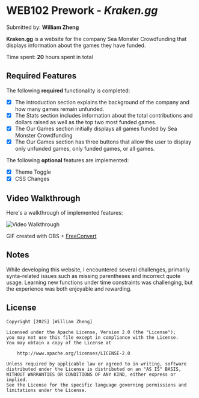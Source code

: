 # WEB102 Prework - *Kraken.gg*

Submitted by: **William Zheng**

**Kraken.gg** is a website for the company Sea Monster Crowdfunding that displays information about the games they have funded.

Time spent: **20** hours spent in total

## Required Features

The following **required** functionality is completed:

* [x] The introduction section explains the background of the company and how many games remain unfunded.
* [x] The Stats section includes information about the total contributions and dollars raised as well as the top two most funded games.
* [x] The Our Games section initially displays all games funded by Sea Monster Crowdfunding
* [x] The Our Games section has three buttons that allow the user to display only unfunded games, only funded games, or all games.

The following **optional** features are implemented:

* [x] Theme Toggle
* [x] CSS Changes

## Video Walkthrough

Here's a walkthrough of implemented features:

<img src="https://i.imgur.com/QJNOJE6.mp4" title='Video Walkthrough' width='' alt='Video Walkthrough' />

<!-- Replace this with whatever GIF tool you used! -->
GIF created with OBS + [FreeConvert](https:///www.freeconvert.com/)
<!-- Recommended tools:
[Kap](https://getkap.co/) for macOS
[ScreenToGif](https://www.screentogif.com/) for Windows
[peek](https://github.com/phw/peek) for Linux. -->

## Notes

While developing this website, I encountered several challenges, primarily synta-related issues such as missing parentheses and incorrect quote usage. Learning new functions under time constraints was challenging, but the experience was both enjoyable and rewarding.

## License

    Copyright [2025] [William Zheng]

    Licensed under the Apache License, Version 2.0 (the "License");
    you may not use this file except in compliance with the License.
    You may obtain a copy of the License at

        http://www.apache.org/licenses/LICENSE-2.0

    Unless required by applicable law or agreed to in writing, software
    distributed under the License is distributed on an "AS IS" BASIS,
    WITHOUT WARRANTIES OR CONDITIONS OF ANY KIND, either express or implied.
    See the License for the specific language governing permissions and
    limitations under the License.
